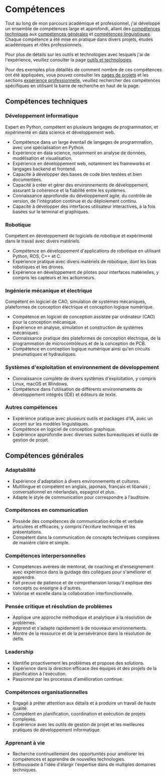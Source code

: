 # Compétences
Tout au long de mon parcours académique et professionnel, j'ai développé un ensemble de compétences large et approfondi,
allant des [compétences techniques](#compétences-techniques) aux [compétences générales](#compétences-generales) et [compétences linguistiques](languages.fr.md).
Chaque compétence a été mise en pratique dans divers projets, études académiques et rôles professionnels.

Pour plus de détails sur les outils et technologies avec lesquels j'ai de l'expérience, veuillez consulter la page [outils et technologies](tools.md).

Pour des exemples plus détaillés de comment nombre de ces compétences ont été appliquées,
vous pouvez consulter les [pages de projets](projects/index.md) et les sections [expérience professionnelle](work/index.md),
veuillez rechercher des compétences spécifiques en utilisant la barre de recherche en haut de la page.

## Compétences techniques
### Développement informatique
Expert en Python, compétent en plusieurs langages de programmation, et expérimenté en data science et développement web.

- Compétence dans un large éventail de langages de programmation, avec une spécialisation en Python.
- Expérience en data science, notamment en analyse de données, modélisation et visualisation.
- Expérience en développement web, notamment les frameworks et langages backend et frontend.
- Capacité à développer des bases de code bien testées et bien documentées.
- Capacité à créer et gérer des environnements de développement, assurant la cohérence et la fiabilité entre les systèmes.
- Connaissance approfondie du développement agile, du contrôle de version, de l'intégration continue et du déploiement continu.
- Capacité à développer des interfaces utilisateur interactives, à la fois basées sur le terminal et graphiques.

### Robotique

Compétent en développement de logiciels de robotique et expérimenté dans le travail avec divers matériels.

- Compétence en développement d'applications de robotique en utilisant Python, ROS, C++ et C.
- Expérience pratique avec divers matériels de robotique, dont les bras robotiques et les drones.
- Expérience en développement de pilotes pour interfaces matérielles, y compris les capteurs et les actionneurs.

### Ingénierie mécanique et électrique

Compétent en logiciel de CAO, simulation de systèmes mécaniques, plateformes de conception électrique et conception logique numérique.

- Compétence en logiciel de conception assistée par ordinateur (CAO) pour la conception mécanique.
- Expérience en analyse, simulation et construction de systèmes mécaniques.
- Connaissance pratique des plateformes de conception électrique, de la programmation de microcontrôleurs et de la conception de PCB.
- Compétence en conception logique numérique ainsi qu'en circuits pneumatiques et hydrauliques.

### Systèmes d'exploitation et environnement de développement
- Connaissance complète de divers systèmes d'exploitation, y compris Linux, macOS et Windows.
- Compétence dans l'utilisation de différents environnements de développement intégrés (IDE) et éditeurs de texte.

### Autres compétences
- Expérience pratique avec plusieurs outils et packages d'IA, avec un accent sur les modèles linguistiques.
- Compétence en logiciel de conception graphique.
- Expérience approfondie avec diverses suites bureautiques et outils de gestion de projet.

## Compétences générales
### Adaptabilité

- Expérience d'adaptation à divers environnements et cultures.
- Multilingue et compétent en anglais, japonais, français et libanais ; conversationnel en néerlandais, espagnol et plus.
- Adapte le style de communication pour correspondre à l'auditoire.

### Compétences en communication

- Possède des compétences de communication écrite et verbale articulées et efficaces, y compris l'écriture technique et les présentations.
- Compétent dans la communication de concepts techniques complexes de manière claire et simple.

### Compétences interpersonnelles

- Compétences avérées de mentorat, de coaching et d'enseignement avec expérience dans la guidage des collègues pour s'améliorer et apprendre.
- Fait preuve de patience et de compréhension lorsqu'il explique des concepts ou enseigne à d'autres.
- Valorise et excelle dans la collaboration interfonctionnelle.

### Pensée critique et résolution de problèmes

- Applique une approche méthodique et analytique à la résolution de problèmes.
- Apprend et s'adapte rapidement à de nouveaux environnements.
- Montre de la ressource et de la persévérance dans la résolution de défis.

### Leadership

- Identifie proactivement les problèmes et propose des solutions.
- Expérience dans la direction efficace des équipes et des projets de la planification à l'exécution.
- Passionné par les processus d'amélioration continue.

### Compétences organisationnelles

- Engagé à prêter attention aux détails et à produire un travail de haute qualité.
- Compétent en planification, coordination et exécution de projets complexes.
- Expérience avec les outils de gestion de projet et les meilleures pratiques de développement informatique.

### Apprenant à vie

- Recherche continuellement des opportunités pour améliorer les compétences et apprendre de nouvelles technologies.
- Enthousiaste à l'idée d'élargir l'expertise dans de multiples domaines techniques.
